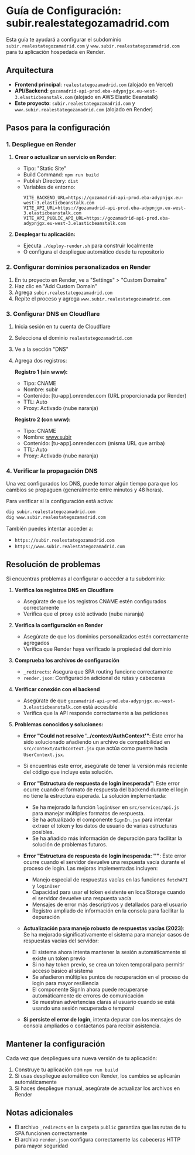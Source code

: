 # Guía de Configuración: subir.realestategozamadrid.com

Esta guía te ayudará a configurar el subdominio `subir.realestategozamadrid.com` y `www.subir.realestategozamadrid.com` para tu aplicación hospedada en Render.

## Arquitectura

- **Frontend principal**: `realestategozamadrid.com` (alojado en Vercel)
- **API/Backend**: `gozamadrid-api-prod.eba-adypnjgx.eu-west-3.elasticbeanstalk.com` (alojado en AWS Elastic Beanstalk)
- **Este proyecto**: `subir.realestategozamadrid.com` y `www.subir.realestategozamadrid.com` (alojado en Render)

## Pasos para la configuración

### 1. Despliegue en Render

1. **Crear o actualizar un servicio en Render**:
   - Tipo: "Static Site"
   - Build Command: `npm run build`
   - Publish Directory: `dist`
   - Variables de entorno:
     ```
     VITE_BACKEND_URL=https://gozamadrid-api-prod.eba-adypnjgx.eu-west-3.elasticbeanstalk.com
     VITE_API_URL=https://gozamadrid-api-prod.eba-adypnjgx.eu-west-3.elasticbeanstalk.com
     VITE_API_PUBLIC_API_URL=https://gozamadrid-api-prod.eba-adypnjgx.eu-west-3.elasticbeanstalk.com
     ```

2. **Desplegar tu aplicación:**
   - Ejecuta `./deploy-render.sh` para construir localmente
   - O configura el despliegue automático desde tu repositorio

### 2. Configurar dominios personalizados en Render

1. En tu proyecto en Render, ve a "Settings" > "Custom Domains"
2. Haz clic en "Add Custom Domain"
3. Agrega `subir.realestategozamadrid.com`
4. Repite el proceso y agrega `www.subir.realestategozamadrid.com`

### 3. Configurar DNS en Cloudflare

1. Inicia sesión en tu cuenta de Cloudflare
2. Selecciona el dominio `realestategozamadrid.com`
3. Ve a la sección "DNS"
4. Agrega dos registros:

   **Registro 1 (sin www):**
   - Tipo: CNAME
   - Nombre: subir
   - Contenido: [tu-app].onrender.com (URL proporcionada por Render)
   - TTL: Auto
   - Proxy: Activado (nube naranja)

   **Registro 2 (con www):**
   - Tipo: CNAME
   - Nombre: www.subir
   - Contenido: [tu-app].onrender.com (misma URL que arriba)
   - TTL: Auto
   - Proxy: Activado (nube naranja)

### 4. Verificar la propagación DNS

Una vez configurados los DNS, puede tomar algún tiempo para que los cambios se propaguen (generalmente entre minutos y 48 horas).

Para verificar si la configuración está activa:
```bash
dig subir.realestategozamadrid.com
dig www.subir.realestategozamadrid.com
```

También puedes intentar acceder a:
- `https://subir.realestategozamadrid.com`
- `https://www.subir.realestategozamadrid.com`

## Resolución de problemas

Si encuentras problemas al configurar o acceder a tu subdominio:

1. **Verifica los registros DNS en Cloudflare**
   - Asegúrate de que los registros CNAME estén configurados correctamente
   - Verifica que el proxy esté activado (nube naranja)

2. **Verifica la configuración en Render**
   - Asegúrate de que los dominios personalizados estén correctamente agregados
   - Verifica que Render haya verificado la propiedad del dominio

3. **Comprueba los archivos de configuración**
   - `_redirects`: Asegura que SPA routing funcione correctamente
   - `render.json`: Configuración adicional de rutas y cabeceras

4. **Verificar conexión con el backend**
   - Asegúrate de que `gozamadrid-api-prod.eba-adypnjgx.eu-west-3.elasticbeanstalk.com` está accesible
   - Verifica que la API responde correctamente a las peticiones

5. **Problemas conocidos y soluciones:**
   - **Error "Could not resolve '../context/AuthContext'"**: Este error ha sido solucionado añadiendo un archivo de compatibilidad en `src/context/AuthContext.jsx` que actúa como puente hacia `UserContext.jsx`.
   - Si encuentras este error, asegúrate de tener la versión más reciente del código que incluye esta solución.
   
   - **Error "Estructura de respuesta de login inesperada"**: Este error ocurre cuando el formato de respuesta del backend durante el login no tiene la estructura esperada. La solución implementada:
     - Se ha mejorado la función `loginUser` en `src/services/api.js` para manejar múltiples formatos de respuesta.
     - Se ha actualizado el componente `SignIn.jsx` para intentar extraer el token y los datos de usuario de varias estructuras posibles.
     - Se ha añadido más información de depuración para facilitar la solución de problemas futuros.
   
   - **Error "Estructura de respuesta de login inesperada: ''"**: Este error ocurre cuando el servidor devuelve una respuesta vacía durante el proceso de login. Las mejoras implementadas incluyen:
     - Manejo especial de respuestas vacías en las funciones `fetchAPI` y `loginUser`
     - Capacidad para usar el token existente en localStorage cuando el servidor devuelve una respuesta vacía
     - Mensajes de error más descriptivos y detallados para el usuario
     - Registro ampliado de información en la consola para facilitar la depuración
   
   - **Actualización para manejo robusto de respuestas vacías (2023)**: Se ha mejorado significativamente el sistema para manejar casos de respuestas vacías del servidor:
     - El sistema ahora intenta mantener la sesión automáticamente si existe un token previo
     - Si no hay token previo, se crea un token temporal para permitir acceso básico al sistema
     - Se añadieron múltiples puntos de recuperación en el proceso de login para mayor resiliencia
     - El componente SignIn ahora puede recuperarse automáticamente de errores de comunicación
     - Se muestran advertencias claras al usuario cuando se está usando una sesión recuperada o temporal
   
   - **Si persiste el error de login**, intenta depurar con los mensajes de consola ampliados o contáctanos para recibir asistencia.

## Mantener la configuración

Cada vez que despliegues una nueva versión de tu aplicación:

1. Construye tu aplicación con `npm run build`
2. Si usas despliegue automático con Render, los cambios se aplicarán automáticamente
3. Si haces despliegue manual, asegúrate de actualizar los archivos en Render

## Notas adicionales

- El archivo `_redirects` en la carpeta `public` garantiza que las rutas de tu SPA funcionen correctamente
- El archivo `render.json` configura correctamente las cabeceras HTTP para mayor seguridad 